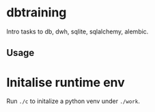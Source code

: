 # dbtraining
Intro tasks to db, dwh, sqlite, sqlalchemy, alembic.

## Usage

# Initalise runtime env

Run `./c` to initalize a python venv under `./work`.
